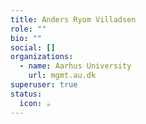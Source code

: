 ```yaml
---
title: Anders Ryom Villadsen
role: ""
bio: ""
social: []
organizations:
  - name: Aarhus University
    url: mgmt.au.dk
superuser: true
status:
  icon: ☕️
---
```

